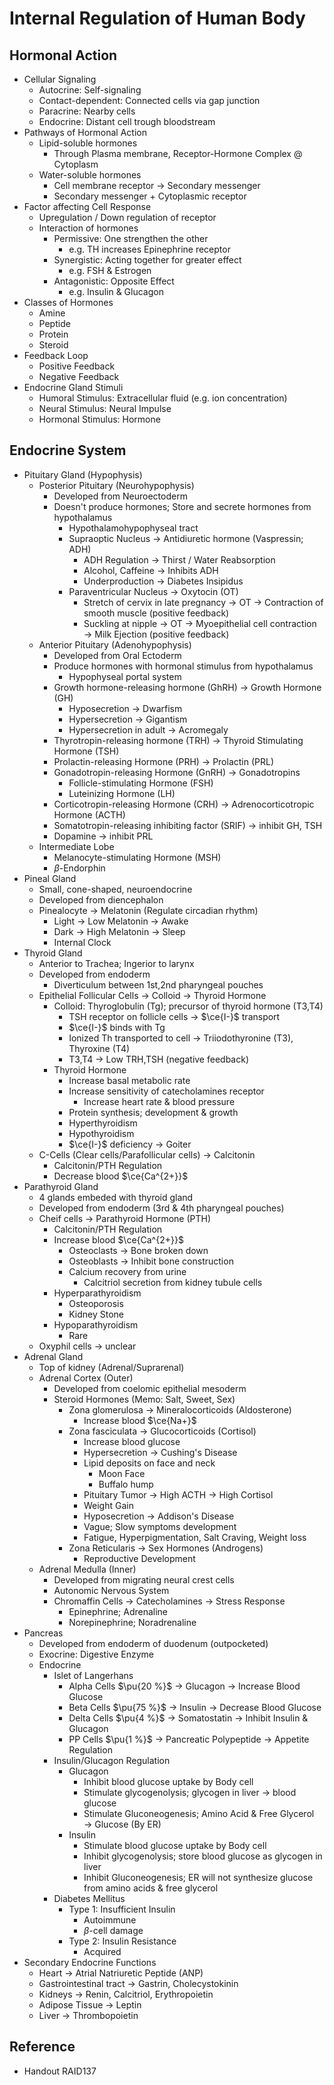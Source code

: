 # Internal Regulation of Human Body

## Hormonal Action

* Cellular Signaling
  * Autocrine: Self-signaling
  * Contact-dependent: Connected cells via gap junction
  * Paracrine: Nearby cells
  * Endocrine: Distant cell trough bloodstream
* Pathways of Hormonal Action
  * Lipid-soluble hormones
    * Through Plasma membrane, Receptor-Hormone Complex @ Cytoplasm
  * Water-soluble hormones
    * Cell membrane receptor → Secondary messenger
    * Secondary messenger + Cytoplasmic receptor
* Factor affecting Cell Response
  * Upregulation / Down regulation of receptor
  * Interaction of hormones
    * Permissive: One strengthen the other
      * e.g. TH increases Epinephrine receptor
    * Synergistic: Acting together for greater effect
      * e.g. FSH & Estrogen
    * Antagonistic: Opposite Effect
      * e.g. Insulin & Glucagon
* Classes of Hormones
  * Amine
  * Peptide
  * Protein
  * Steroid
* Feedback Loop
  * Positive Feedback
  * Negative Feedback
* Endocrine Gland Stimuli
  * Humoral Stimulus: Extracellular fluid (e.g. ion concentration)
  * Neural Stimulus: Neural Impulse
  * Hormonal Stimulus: Hormone

## Endocrine System

* Pituitary Gland (Hypophysis)
  * Posterior Pituitary (Neurohypophysis)
    * Developed from Neuroectoderm
    * Doesn't produce hormones; Store and secrete hormones from hypothalamus
      * Hypothalamohypophyseal tract
      * Supraoptic Nucleus → Antidiuretic hormone (Vaspressin; ADH)
        * ADH Regulation → Thirst / Water Reabsorption
        * Alcohol, Caffeine → Inhibits ADH
        * Underproduction → Diabetes Insipidus
      * Paraventricular Nucleus → Oxytocin (OT)
        * Stretch of cervix in late pregnancy → OT → Contraction of smooth muscle (positive feedback)
        * Suckling at nipple → OT → Myoepithelial cell contraction → Milk Ejection (positive feedback)
  * Anterior Pituitary (Adenohypophysis)
    * Developed from Oral Ectoderm
    * Produce hormones with hormonal stimulus from hypothalamus
      * Hypophyseal portal system
    * Growth hormone-releasing hormone (GhRH) → Growth Hormone (GH)
      * Hyposecretion → Dwarfism
      * Hypersecretion → Gigantism
      * Hypersecretion in adult → Acromegaly
    * Thyrotropin-releasing hormone (TRH) → Thyroid Stimulating Hormone (TSH)
    * Prolactin-releasing Hormone (PRH) → Prolactin (PRL)
    * Gonadotropin-releasing Hormone (GnRH) → Gonadotropins
      * Follicle-stimulating Hormone (FSH)
      * Luteinizing Hormone (LH)
    * Corticotropin-releasing Hormone (CRH) → Adrenocorticotropic Hormone (ACTH)
    * Somatotropin-releasing inhibiting factor (SRIF) → inhibit GH, TSH
    * Dopamine → inhibit PRL
  * Intermediate Lobe
    * Melanocyte-stimulating Hormone (MSH)
    * $\beta$-Endorphin
* Pineal Gland
  * Small, cone-shaped, neuroendocrine
  * Developed from diencephalon
  * Pinealocyte → Melatonin (Regulate circadian rhythm)
    * Light → Low Melatonin → Awake
    * Dark → High Melatonin → Sleep
    * Internal Clock
* Thyroid Gland
  * Anterior to Trachea; Ingerior to larynx
  * Developed from endoderm
    * Diverticulum between 1st,2nd pharyngeal pouches
  * Epithelial Follicular Cells → Colloid → Thyroid Hormone
    * Colloid: Thyroglobulin (Tg); precursor of thyroid hormone (T3,T4)
      * TSH receptor on follicle cells → $\ce{I-}$ transport
      * $\ce{I-}$ binds with Tg
      * Ionized Th transported to cell → Triiodothyronine (T3), Thyroxine (T4)
      * T3,T4 → Low TRH,TSH (negative feedback)
    * Thyroid Hormone
      * Increase basal metabolic rate
      * Increase sensitivity of catecholamines receptor
        * Increase heart rate & blood pressure
      * Protein synthesis; development & growth
      * Hyperthyroidism
      * Hypothyroidism
      * $\ce{I-}$ deficiency → Goiter
  * C-Cells (Clear cells/Parafollicular cells) → Calcitonin
    * Calcitonin/PTH Regulation
    * Decrease blood $\ce{Ca^{2+}}$
* Parathyroid Gland
  * 4 glands embeded with thyroid gland
  * Developed from endoderm (3rd & 4th pharyngeal pouches)
  * Cheif cells → Parathyroid Hormone (PTH)
    * Calcitonin/PTH Regulation
    * Increase blood $\ce{Ca^{2+}}$
      * Osteoclasts → Bone broken down
      * Osteoblasts → Inhibit bone construction
      * Calcium recovery from urine
        * Calcitriol secretion from kidney tubule cells
    * Hyperparathyroidism
      * Osteoporosis
      * Kidney Stone
    * Hypoparathyroidism
      * Rare
  * Oxyphil cells → unclear
* Adrenal Gland
  * Top of kidney (Adrenal/Suprarenal)
  * Adrenal Cortex (Outer)
    * Developed from coelomic epithelial mesoderm
    * Steroid Hormones (Memo: Salt, Sweet, Sex)
      * Zona glomerulosa → Mineralocorticoids (Aldosterone)
        * Increase blood $\ce{Na+}$
      * Zona fasciculata → Glucocorticoids (Cortisol)
        * Increase blood glucose
        * Hypersecretion → Cushing's Disease
        * Lipid deposits on face and neck
          * Moon Face
          * Buffalo hump
        * Pituitary Tumor → High ACTH → High Cortisol
        * Weight Gain
        * Hyposecretion → Addison's Disease
        * Vague; Slow symptoms development
        * Fatigue, Hyperpigmentation, Salt Craving, Weight loss
      * Zona Reticularis → Sex Hormones (Androgens)
        * Reproductive Development
  * Adrenal Medulla (Inner)
    * Developed from migrating neural crest cells
    * Autonomic Nervous System
    * Chromaffin Cells → Catecholamines → Stress Response
      * Epinephrine; Adrenaline
      * Norepinephrine; Noradrenaline
* Pancreas
  * Developed from endoderm of duodenum (outpocketed)
  * Exocrine: Digestive Enzyme
  * Endocrine
    * Islet of Langerhans
      * Alpha Cells $\pu{20 %}$ → Glucagon → Increase Blood Glucose
      * Beta Cells $\pu{75 %}$ → Insulin → Decrease Blood Glucose
      * Delta Cells $\pu{4 %}$ → Somatostatin → Inhibit Insulin & Glucagon
      * PP Cells $\pu{1 %}$ → Pancreatic Polypeptide → Appetite Regulation
    * Insulin/Glucagon Regulation
      * Glucagon
        * Inhibit blood glucose uptake by Body cell
        * Stimulate glycogenolysis; glycogen in liver → blood glucose
        * Stimulate Gluconeogenesis; Amino Acid & Free Glycerol → Glucose (By ER)
      * Insulin
        * Stimulate blood glucose uptake by Body cell
        * Inhibit glycogenolysis; store blood glucose as glycogen in liver
        * Inhibit Gluconeogenesis; ER will not synthesize glucose from amino acids & free glycerol
    * Diabetes Mellitus
      * Type 1: Insufficient Insulin
        * Autoimmune
        * $\beta$-cell damage
      * Type 2: Insulin Resistance
        * Acquired
* Secondary Endocrine Functions
  * Heart → Atrial Natriuretic Peptide (ANP)
  * Gastrointestinal tract → Gastrin, Cholecystokinin
  * Kidneys → Renin, Calcitriol, Erythropoietin
  * Adipose Tissue → Leptin
  * Liver → Thrombopoietin

## Reference

* Handout RAID137
